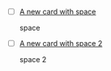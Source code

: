 
- [ ] [A new card with space](#TODO:-10)
  <card>
    
    space
    
    <!--
    created:2022-03-23T18:49:36.583Z
    -->
  </card>
- [ ] [A new card with space 2](#TODO:-20)
  <card>
  
  space 2
  
  
  <!--
  created:2022-03-23T18:49:51.416Z
  -->
  </card>